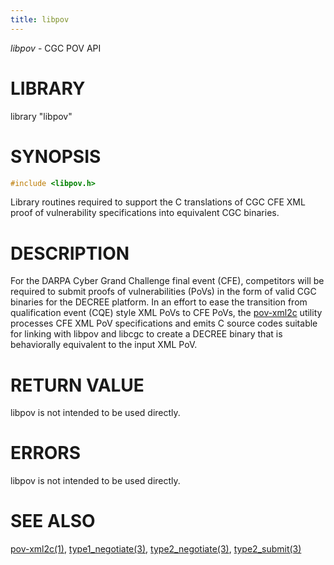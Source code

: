 ```yaml
---
title: libpov
---
```


*libpov* - CGC POV API

# LIBRARY
library "libpov"

# SYNOPSIS

~~~ c
#include <libpov.h>
~~~

Library routines required to support the C translations of CGC CFE XML proof
of vulnerability specifications into equivalent CGC binaries.

# DESCRIPTION

For the DARPA Cyber Grand Challenge final event (CFE), competitors will be
required to submit proofs of vulnerabilities (PoVs) in the form of valid CGC
binaries for the DECREE platform. In an effort to ease the transition from
qualification event (CQE) style XML PoVs to CFE PoVs, the [pov-xml2c][pov-xml2c] utility
processes CFE XML PoV specifications and emits C source codes suitable for
linking with libpov and libcgc to create a DECREE binary that is behaviorally
equivalent to the input XML PoV. 

# RETURN VALUE

libpov is not intended to be used directly.

# ERRORS

libpov is not intended to be used directly.

# SEE ALSO

[pov-xml2c(1)][pov-xml2c],
[type1_negotiate(3)](/libpov/type1_negotiate/),
[type2_negotiate(3)](/libpov/type2_negotiate/),
[type2_submit(3)](/libpov/type2_submit/)

[pov-xml2c]: /pov-xml2c/pov-xml2c/
